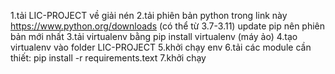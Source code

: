 1.tải LIC-PROJECT về giải nén
2.tải phiên bản python trong link này https://www.python.org/downloads (có thể từ 3.7-3.11) update pip nên phiên bản mới nhất
3.tải virtualenv bằng pip install virtualenv (máy ảo) 
4.tạo virtualenv vào folder LIC-PROJECT 
5.khởi chạy env
6.tải các module cần thiết: pip install -r requirements.text
7.khởi chạy
